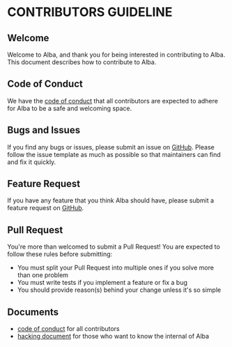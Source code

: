# CONTRIBUTORS GUIDELINE

## Welcome

Welcome to Alba, and thank you for being interested in contributing to Alba. This document describes how to contribute to Alba.

## Code of Conduct

We have the [code of conduct](https://github.com/okuramasafumi/alba/blob/master/CODE_OF_CONDUCT.md) that all contributors are expected to adhere for Alba to be a safe and welcoming space.

## Bugs and Issues

If you find any bugs or issues, please submit an issue on [GitHub](https://github.com/okuramasafumi/alba/issues). Please follow the issue template as much as possible so that maintainers can find and fix it quickly.

## Feature Request

If you have any feature that you think Alba should have, please submit a feature request on [GitHub](https://github.com/okuramasafumi/alba/issues).

## Pull Request

You're more than welcomed to submit a Pull Request! You are expected to follow these rules before submitting:

* You must split your Pull Request into multiple ones if you solve more than one problem
* You must write tests if you implement a feature or fix a bug
* You should provide reason(s) behind your change unless it's so simple

## Documents

* [code of conduct](https://github.com/okuramasafumi/alba/blob/master/CODE_OF_CONDUCT.md) for all contributors
* [hacking document](https://github.com/okuramasafumi/alba/blob/master/DESIGN.md) for those who want to know the internal of Alba
